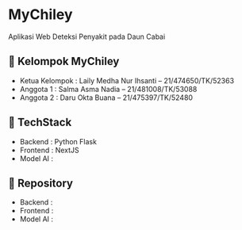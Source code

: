 # MyChiley
Aplikasi Web Deteksi Penyakit pada Daun Cabai

## 🍂 Kelompok MyChiley 
- Ketua Kelompok : Laily Medha Nur Ihsanti – 21/474650/TK/52363
- Anggota 1      : Salma Asma Nadia – 21/481008/TK/53088
- Anggota 2      : Daru Okta Buana – 21/475397/TK/52480

## 🥊 TechStack
- Backend   : Python Flask
- Frontend  : NextJS 
- Model AI  :  

## 🧰 Repository
- Backend   : 
- Frontend  : 
- Model AI  : 
